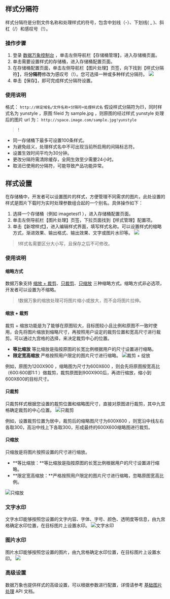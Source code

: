 ## 样式分隔符
样式分隔符是分割文件名称和处理样式的符号，包含中划线（-）、下划线( _ )、斜杠（/）和感叹号（!）。

### 操作步骤
1. 登录 [数据万象控制台](https://console.cloud.tencent.com/ci) ，单击左侧导航栏【存储桶管理】，进入存储桶页面。
2. 单击需要设置样式的存储桶，进入存储桶配置页面。
3. 在存储桶配置页面，单击左侧导航栏【图片处理】页签，向下找到【样式分隔符】，将**分隔符**修改为感叹号（!）。您可选择一种或多种样式分隔符。
![](https://main.qcloudimg.com/raw/f9affaabd5e8aacb1179ab860b4df196.jpg)
3. 单击【保存】，即可完成样式分隔符设置。

### 使用说明
格式： `http://绑定域名/文件名称+分隔符+处理样式名`
假设样式分隔符为(!)，同时样式名为 yunstyle ，原图 fileid 为 sample.jpg ，则原图的经过样式 yunstyle 处理后的图片 url 为：
`http://space.image.com/sample.jpg!yunstyle`

>!
- 同一存储桶下最多可设置100条样式。
- 为避免歧义，处理样式名中不可出现当前所启用的间隔标志符。
- 设置生效时间平均为30分钟。
- 更改分隔符需清除缓存，全网生效至少需要24小时。
- 取消已使用的分隔符，可能导致产品功能异常。


## 样式设置
在存储桶中，开发者可以设置图片的样式，方便管理不同需求的图片。此处设置的样式是图片下载时为实时处理参数组合起的一个别名。具体操作如下：

1. 选择一个存储桶（例如 imagetest1 ），进入存储桶配置页面。
2. 单击左侧导航栏【图片处理】页签，下拉页面找到【样式管理】配置项。
3. 单击【新增样式】，进入编辑样式界面，填写样式名称。可以设置样式的缩略方式，渐进效果、输出格式、输出效果、文字或图片水印等。
![](https://main.qcloudimg.com/raw/0f36f93e1d58188fdaffaf6d665ad763.jpg)
>!样式名需要区分大小写，且保存之后不可修改。



### 使用说明
#### 缩略方式
数据万象支持 [缩放 + 裁剪](#st1)、[只裁剪](#st2)、[只缩放](#st3) 三种缩略方式。缩略方式非必选项，开发者可以设置为不缩略。


>!数据万象的缩放处理可将图片缩小或放大，而不会将图片拉伸。


<span id="st1"></span>

#### 缩放 + 裁剪
裁剪 + 缩放功能是为了能够在原图较大，目标图较小且比例和原图不一致时使用，会先将图片缩放到缩略尺寸，再按照用户设定的裁剪位置和宽高尺寸进行裁剪。可以通过九宫格的选择，来决定裁剪中心的位置。
- **等比缩放**
等比缩放是指按原图的长宽比例根据用户的尺寸设置进行缩略。
- **限定宽高缩放**
严格按照用户限定的图片尺寸进行缩略。
![裁剪 + 绽放](https://main.qcloudimg.com/raw/0e9b659e1c11955e00c69ba7abe5b34e.png)

例如，原图为1200X900 ，缩略图为尺寸为600X600 ，则会先将原图按宽高比（600:600即1:1 ）做裁剪，裁剪原图到900X900后，再进行缩放，缩小到600X600的目标尺寸。


<span id="st2"></span>
#### 只裁剪
只裁剪样式根据您设置的裁剪位置和缩略图尺寸，直接对原图进行裁剪，其中九宫格确定裁剪的中心位置。
![只裁剪](https://main.qcloudimg.com/raw/fd957aaa4d4c8e34147cddc533a24bc5.png)

例如，设置裁剪位置为居中，裁剪后的缩略图尺寸为600X600  ，则宽沿中线左右各取300，高沿中线上下各取300，形成最终的600X600缩略图进行裁剪。


<span id="st3"></span>
#### 只缩放
只缩放是将图片按照设置的尺寸进行缩放。
- **等比缩放：**等比缩放是指按原图的长宽比例根据用户的尺寸设置进行缩略。
- **限定宽高缩放：**严格按照用户限定的图片尺寸进行缩略，忽略原图宽高比例。

![只缩放](https://main.qcloudimg.com/raw/dabb684a0e0eb35d1a1e6f03f9e7b9c1.png)

### 文字水印
文字水印能够按照您设置的文字内容、字体、字号、颜色、透明度等信息，由九宫格确定水印位置，在目标图片上设置水印。
![文字水印](https://main.qcloudimg.com/raw/4ca38256668ee716271b582c5c526095.png)

### 图片水印
图片水印能够按照您设置的图片，由九宫格确定水印位置，在目标图片上设置水印。
![](https://main.qcloudimg.com/raw/aa8fb0aa1d3034308e83e02ce30a7c58.jpg)

### 高级设置
数据万象也提供样式的高级设置，可以根据参数进行配置，详情请参考 [基础图片处理](https://cloud.tencent.com/document/product/1246/45375) API 文档。

